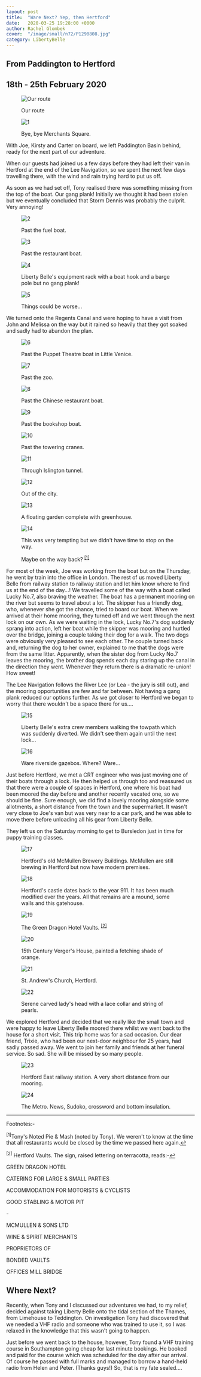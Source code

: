 ```yaml
---
layout: post
title:  "Ware Next? Yep, then Hertford"
date:   2020-03-25 19:28:00 +0000
author: Rachel Glombek
cover:  "/image/small/n72/P1290808.jpg"
category: LibertyBelle
---
```


<h2>From Paddington to Hertford</h2>
<h2>18th - 25th February 2020</h2>
 
<figure>
 <img src="{{site.baseurl}}/image/maps/n72map.png" alt="Our route" >
 <figcaption>
 <p>Our route</p>
 </figcaption>
</figure>

<figure>
 <img src="{{site.baseurl}}/image/small/n72/P1290713.jpg" alt="1" >
 <figcaption>
 <p>Bye, bye Merchants Square.</p>
 </figcaption>
</figure>

<p>With Joe, Kirsty and Carter on board, we left Paddington Basin behind, ready for the next part of our adventure.</p>

<p>When our guests had joined us a few days before they had left their van in Hertford at the end of the Lee Navigation, so we spent the next few days travelling there, with the wind and rain trying hard to put us off.</p>

<p>As soon as we had set off, Tony realised there was something missing from the top of the boat. Our gang plank!
Initially we thought it had been stolen but we eventually concluded that Storm Dennis was probably the culprit. Very annoying!</p>

<figure>
 <img src="{{site.baseurl}}/image/small/n72/P1290710.jpg" alt="2" >
 <figcaption>
 <p>Past the fuel boat.</p>
 </figcaption>
</figure>

<figure>
 <img src="{{site.baseurl}}/image/small/n72/P1290716.jpg" alt="3" >
 <figcaption>
 <p>Past the restaurant boat.</p>
 </figcaption>
</figure>

<figure>
 <img src="{{site.baseurl}}/image/small/n72/P1290726.jpg" alt="4" >
 <figcaption>
 <p>Liberty Belle's equipment rack with a boat hook and a barge pole but no gang plank!</p>
 </figcaption>
</figure>

<figure>
 <img src="{{site.baseurl}}/image/small/n72/P1290749.jpg" alt="5" >
 <figcaption>
 <p>Things could be worse...</p>
 </figcaption>
</figure>

<p>We turned onto the Regents Canal and were hoping to have a visit from John and Melissa on the way but it rained so heavily that they got soaked and sadly had to abandon the plan.</p>

<figure>
 <img src="{{site.baseurl}}/image/small/n72/P1290719.jpg" alt="6" >
 <figcaption>
 <p>Past the Puppet Theatre boat in Little Venice.</p>
 </figcaption>
</figure>

<figure>
 <img src="{{site.baseurl}}/image/small/n72/P1290725.jpg" alt="7" >
 <figcaption>
 <p>Past the zoo.</p>
 </figcaption>
</figure>

<figure>
 <img src="{{site.baseurl}}/image/small/n72/P1290729.jpg" alt="8" >
 <figcaption>
 <p>Past the Chinese restaurant boat.</p>
 </figcaption>
</figure>

<figure>
 <img src="{{site.baseurl}}/image/small/n72/P1290746.jpg" alt="9" >
 <figcaption>
 <p>Past the bookshop boat.</p>
 </figcaption>
</figure>

<figure>
 <img src="{{site.baseurl}}/image/small/n72/P1290743.jpg" alt="10" >
 <figcaption>
 <p>Past the towering cranes.</p>
 </figcaption>
</figure>

<figure>
 <img src="{{site.baseurl}}/image/small/n72/P1290759.jpg" alt="11" >
 <figcaption>
 <p>Through Islington tunnel.</p>
 </figcaption>
</figure>

<figure>
 <img src="{{site.baseurl}}/image/small/n72/P1290780.jpg" alt="12" >
 <figcaption>
 <p>Out of the city.</p>
 </figcaption>
</figure>

<figure>
 <img src="{{site.baseurl}}/image/small/n72/P1290795.jpg" alt="13" >
 <figcaption>
 <p>A floating garden complete with greenhouse.</p>
 </figcaption>
</figure>

<figure>
 <img src="{{site.baseurl}}/image/small/n72/IMG-20200219-WA0000.jpg" alt="14" >
 <figcaption>
 <p>This was very tempting but we didn't have time to stop on the way.</p>
 <p>Maybe on the way back? <sup><a href="#fn1" id="ref1">[1]</a></sup> </p>
 </figcaption>
</figure>

<p>For most of the week, Joe was working from the boat but on the Thursday, he went by train into the office in London. The rest of us moved Liberty Belle from railway station to railway station and let him know where to find us at the end of the day...!
We travelled some of the way with a boat called Lucky No.7, also braving the weather. The boat has a permanent mooring on the river but seems to travel about a lot. The skipper has a friendly dog, who, whenever she got the chance, tried to board our boat.
When we arrived at their home mooring, they turned off and we went through the next lock on our own. As we were waiting in the lock, Lucky No.7's dog suddenly sprang into action, left her boat while the skipper was mooring and hurtled over the bridge, joining a couple taking their dog for a walk. The two dogs were obviously very pleased to see each other. The couple turned back and, returning the dog to her owner, explained to me that the dogs were from the same litter. Apparently, when the sister dog from Lucky No.7 leaves the mooring, the brother dog spends each day staring up the canal in the direction they went. Whenever they return there is a dramatic re-union! How sweet!</p>

<p>The Lee Navigation follows the River Lee (or Lea - the jury is still out), and the mooring opportunities are few and far between. Not having a gang plank reduced our options further. As we got closer to Hertford we began to worry that there wouldn't be a space there for us....</p>

<figure>
 <img src="{{site.baseurl}}/image/small/n72/P1290803.jpg" alt="15" >
 <figcaption>
 <p>Liberty Belle's extra crew members walking the towpath which was suddenly diverted. We didn't see them again until the next lock...</p>
 </figcaption>
</figure>

<figure>
 <img src="{{site.baseurl}}/image/small/n72/P1290808.jpg" alt="16" >
 <figcaption>
 <p>Ware riverside gazebos. Where? Ware...</p>
 </figcaption>
</figure>

<p>Just before Hertford, we met a CRT engineer who was just moving one of their boats through a lock. He then helped us through too and reassured us that there were a couple of spaces in Hertford, one where his boat had been moored the day before and another recently vacated one, so we should be fine. Sure enough, we did find a lovely mooring alongside some allotments, a short distance from the town and the supermarket. It wasn't very close to Joe's van but was very near to a car park, and he was able to move there before unloading all his gear from Liberty Belle.</p>

<p>They left us on the Saturday morning to get to Bursledon just in time for puppy training classes.</p>

<figure>
 <img src="{{site.baseurl}}/image/small/n72/IMG_20200222_124539427.jpg" alt="17" >
 <figcaption>
 <p>Hertford's old McMullen Brewery Buildings. McMullen are still brewing in Hertford but now have modern premises.</p>
 </figcaption>
</figure>

<figure>
 <img src="{{site.baseurl}}/image/small/n72/IMG_20200223_155940249_HDR.jpg" alt="18" >
 <figcaption>
 <p>Hertford's castle dates back to the year 911. It has been much modified over the years. All that remains are a mound, some walls and this gatehouse.</p>
 </figcaption>
</figure>

<figure>
 <img src="{{site.baseurl}}/image/small/n72/IMG_20200223_081850693.jpg" alt="19" >
 <figcaption>
 <p>The Green Dragon Hotel Vaults.  <sup><a href="#fn2" id="ref2">[2]</a></sup>  </p>
 </figcaption>
</figure>

<figure>
 <img src="{{site.baseurl}}/image/small/n72/IMG_20200223_161534925.jpg" alt="20" >
 <figcaption>
 <p>15th Century Verger's House, painted a fetching shade of orange.</p>
 </figcaption>
</figure>

<figure>
 <img src="{{site.baseurl}}/image/small/n72/IMG_20200223_161445976_HDR.jpg" alt="21" >
 <figcaption>
 <p>St. Andrew's Church, Hertford.</p>
 </figcaption>
</figure>

<figure>
 <img src="{{site.baseurl}}/image/small/n72/IMG_20200223_160820307.jpg" alt="22" >
 <figcaption>
 <p>Serene carved lady's head with a lace collar and string of pearls.</p>
 </figcaption>
</figure>

<p>We explored Hertford and decided that we really like the small town and were happy to leave Liberty Belle moored there whilst we went back to the house for a short visit. This trip home was for a sad occasion. Our dear friend, Trixie, who had been our next-door neighbour for 25 years, had sadly passed away. We went to join her family and friends at her funeral service. So sad. She will be missed by so many people.</p>

<figure>
 <img src="{{site.baseurl}}/image/small/n72/IMG_20200225_092657834_HDR.jpg" alt="23" >
 <figcaption>
 <p>Hertford East railway station. A very short distance from our mooring.</p>
 </figcaption>
</figure>

<figure>
 <img src="{{site.baseurl}}/image/small/n72/IMG_20200225_092225643_HDR.jpg" alt="24" >
 <figcaption>
 <p>The Metro. News, Sudoko, crossword and bottom insulation.</p>
 </figcaption>
</figure>

<hr>

<p>Footnotes:-</p>

<sup id="fn1">[1]</sup>Tony's Noted Pie & Mash (noted by Tony). We weren't to know at the time that all restaurants would be closed by the time we passed here again.<a href="#ref1" title="Jump back to footnote 1 in the text.">↩</a>

<sup id="fn2">[2]</sup> Hertford Vaults. The sign, raised lettering on terracotta, reads:-<a href="#ref2" title="Jump back to footnote 2 in the text.">↩</a>

<p class="signtranscript">GREEN DRAGON HOTEL</p>
<p class="signtranscript">CATERING FOR LARGE &amp; SMALL PARTIES</p>
<p class="signtranscript">ACCOMMODATION FOR MOTORISTS &amp; CYCLISTS</p>
<p class="signtranscript">GOOD STABLING &amp; MOTOR PIT</p>
<p class="signtranscript">-</p>
<p class="signtranscript">MCMULLEN &amp; SONS LTD</p>
<p class="signtranscript">WINE &amp; SPIRIT MERCHANTS</p>
<p class="signtranscript">PROPRIETORS OF</p>
<p class="signtranscript">BONDED VAULTS</p>
<p class="signtranscript">OFFICES MILL BRIDGE</p>



<h2>Where Next?</h2>

<p>Recently, when Tony and I discussed our adventures we had, to my relief, decided against taking Liberty Belle onto the tidal section of the Thames, from Limehouse to Teddington. On investigation Tony had discovered that we needed a VHF radio and someone who was trained to use it, so I was relaxed in the knowledge that this wasn't going to happen.</p>

<p>Just before we went back to the house, however, Tony found a VHF training course in Southampton going cheap for last minute bookings. He booked and paid for the course which was scheduled for the day after our arrival. Of course he passed with full marks and managed to borrow a hand-held radio from Helen and Peter. (Thanks guys!) So, that is my fate sealed....</p>
